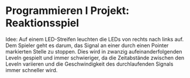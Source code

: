 # Programmieren I Projekt: Reaktionsspiel

Idee: Auf einem LED-Streifen leuchten die LEDs von rechts nach links auf. Dem Spieler geht es darum, das Signal an einer durch einen Pointer markierten Stelle zu stoppen. Dies wird in zwanzig aufeinanderfolgenden Leveln gespielt und immer schwieriger, da die Zeitabstände zwischen den Leveln variieren und die Geschwindigkeit des durchlaufenden Signals immer schneller wird.

